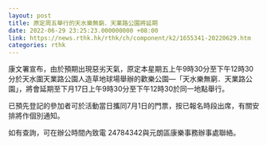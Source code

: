 ```yaml
---
layout: post
title: 原定周五舉行的天水樂無窮．天業路公園將延期
date: 2022-06-29 23:25:23.000000000 +08:00
link: https://news.rthk.hk/rthk/ch/component/k2/1655341-20220629.htm
categories: rthk
---
```


康文署宣布，由於預期出現惡劣天氣，原定本星期五上午9時30分至下午12時30分於天水圍天業路公園人造草地球場舉辦的歡樂公園—「天水樂無窮．天業路公園」，將會延期至下月17日上午9時30分至下午12時30於同一地點舉行。

已預先登記的參加者可於活動當日攜同7月1日的門票，按已報名時段出席，有關安排將作個別通知。

如有查詢，可在辦公時間內致電 24784342與元朗區康樂事務辦事處聯絡。
